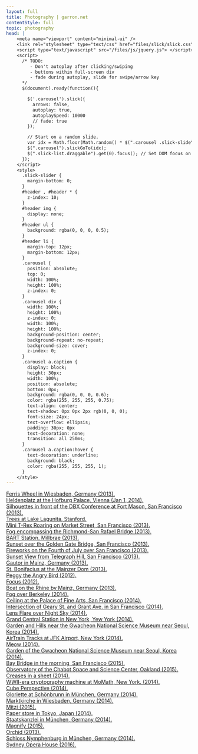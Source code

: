 ```yaml
---
layout: full
title: Photography | garron.net
contentStyle: full
topic: photography
head: |
    <meta name="viewport" content="minimal-ui" />
    <link rel="stylesheet" type="text/css" href="files/slick/slick.css"/>
    <script type="text/javascript" src="/files/js/jquery.js"> </script>
    <script>
      /* TODO:
         - Don't autoplay after clicking/swiping
         - buttons within full-screen div
         - fade during autoplay, slide for swipe/arrow key
      */
      $(document).ready(function(){

        $('.carousel').slick({
          arrows: false,
          autoplay: true,
          autoplaySpeed: 10000
          // fade: true
        });

        // Start on a random slide.
        var idx = Math.floor(Math.random() * $(".carousel .slick-slide").length);
        $(".carousel").slickGoTo(idx);
        $(".slick-list.draggable").get(0).focus(); // Set DOM focus on the element so that we can use the keyboard immediately.
      });
    </script>
    <style>
      .slick-slider {
        margin-bottom: 0;
      }
      #header , #header * {
        z-index: 10;
      }
      #header img {
        display: none;
      }
      #header ul {
        background: rgba(0, 0, 0, 0.5);
      }
      #header li {
        margin-top: 12px;
        margin-bottom: 12px;
      }
      .carousel {
        position: absolute;
        top: 0;
        width: 100%;
        height: 100%;
        z-index: 0;
      }
      .carousel div {
        width: 100%;
        height: 100%;
        z-index: 0;
        width: 100%;
        height: 100%;
        background-position: center;
        background-repeat: no-repeat;
        background-size: cover;
        z-index: 0;
      }
      .carousel a.caption {
        display: block;
        height: 30px;
        width: 100%;
        position: absolute;
        bottom: 0px;
        background: rgba(0, 0, 0, 0.6);
        color: rgba(255, 255, 255, 0.75);
        text-align: center;
        text-shadow: 0px 0px 2px rgb(0, 0, 0);
        font-size: 24px;
        text-overflow: ellipsis;
        padding: 30px; 0px
        text-decoration: none;
        transition: all 250ms;
      }
      .carousel a.caption:hover {
        text-decoration: underline;
        background: black;
        color: rgba(255, 255, 255, 1);
      }
    </style>
---
```


<div class="carousel" tabindex="0">
  <div style="background-position: 50% 52%; background-image: url('2560px-40/DSC00151.jpg')">
    <a class="caption" href="high-res/DSC00151.jpg">Ferris Wheel in Wiesbaden, Germany (2013).</a></div>
  <div style="background-position: 42% 10%;background-image: url('2560px-40/DSC00482.jpg')">
    <a class="caption" href="high-res/DSC00482.jpg">Heldenplatz at the Hofburg Palace, Vienna (Jan 1, 2014).</a></div>
  <div style="background-position: 50% 47%; background-image: url('2560px-40/DSC08938.jpg')">
    <a class="caption" href="high-res/DSC08938.jpg">Silhouettes in front of the DBX Conference at Fort Mason, San Francisco (2013).</a></div>
  <div style="background-position: 50% 50%; background-image: url('2560px-40/DSC08963.jpg')">
    <a class="caption" href="high-res/DSC08963.jpg">Trees at Lake Lagunita, Stanford.</a></div>
  <div style="background-position: 50% 15%; background-image: url('2560px-40/DSC08994.jpg')">
    <a class="caption" href="high-res/DSC08994.jpg">Mini T-Rex Roaring on Market Street, San Francisco (2013).</a></div>
  <div style="background-position: 65% 85%; background-image: url('2560px-40/DSC09136.jpg')">
    <a class="caption" href="high-res/DSC09136.jpg">Fog encompassing the Richmond-San Rafael Bridge (2013).</a></div>
  <div style="background-position: 50% 75%; background-image: url('2560px-40/DSC09275.jpg')">
    <a class="caption" href="high-res/DSC09275.jpg">BART Station, Millbrae (2013).</a></div>
  <div style="background-position: 50% 60%; background-image: url('2560px-40/DSC09627.jpg')">
    <a class="caption" href="high-res/DSC09627.jpg">Sunset over the Golden Gate Bridge, San Francisco (2013).</a></div>
  <div style="background-position: 30% 25%; background-image: url('2560px-40/DSC09838.jpg')">
    <a class="caption" href="high-res/DSC09838.jpg">Fireworks on the Fourth of July over San Francisco (2013).</a></div>
  <div style="background-position: 50% 70%; background-image: url('2560px-40/IMG_0971.jpg')">
    <a class="caption" href="high-res/IMG_0971.jpg">Sunset View from Telegraph Hill, San Francisco (2013).</a></div>
  <div style="background-position: 50% 50%; background-image: url('2560px-40/IMG_1896_899_900_tonemapped.jpg')">
    <a class="caption" href="high-res/IMG_1896_899_900_tonemapped.jpg">Gautor in Mainz, Germany (2013).</a></div>
  <div style="background-position: 50% 30%; background-image: url('2560px-40/IMG_2348.jpg')">
    <a class="caption" href="high-res/IMG_2348.jpg">St. Bonifacius at the Mainzer Dom (2013).</a></div>
  <div style="background-position: 40% 50%; background-image: url('2560px-40/IMG_6271.jpg')">
    <a class="caption" href="high-res/IMG_6271.jpg">Peggy the Angry Bird (2012).</a></div>
  <div style="background-position: 50% 50%; background-image: url('2560px-40/focus.jpg')">
    <a class="caption" href="high-res/focus.jpg">Focus (2012).</a></div>
  <div style="background-position: 50% 80%; background-image: url('2560px-40/IMG_9818_19_20_21_22_23_24_tonemapped_fused.jpg')">
    <a class="caption" href="high-res/IMG_9818_19_20_21_22_23_24_tonemapped_fused.jpg">Boat on the Rhine by Mainz, Germany (2013).</a></div>
  <div style="background-position: 50% 40%; background-image: url('2560px-40/Berkeley Hills.jpg')">
    <a class="caption" href="high-res/Berkeley Hills.jpg">Fog over Berkeley (2014).</a></div>
  <div style="background-position: 50% 50%; background-image: url('2560px-40/DSC01484.jpg')">
    <a class="caption" href="high-res/DSC01484.jpg">Ceiling at the Palace of Fine Arts, San Francisco (2014).</a></div>
  <div style="background-position: 50% 75%; background-image: url('2560px-40/IMG_7264.jpg')">
    <a class="caption" href="high-res/IMG_7264.jpg">Intersection of Geary St. and Grant Ave. in San Francisco (2014).</a></div>
  <div style="background-position: 50% 0%; background-image: url('2560px-40/IMG_9740.jpg')">
    <a class="caption" href="high-res/IMG_9740.jpg">Lens Flare over Night Sky (2014).</a></div>
  <div style="background-position: 43% 50%; background-image: url('2560px-40/DSC02149.jpg')">
    <a class="caption" href="high-res/DSC02149.jpg">Grand Central Station in New York, Yew York (2014).</a></div>
  <div style="background-position: 50% 50%; background-image: url('2560px-40/DSC04124_5_6_7_8_tonemapped.jpg')">
    <a class="caption" href="high-res/DSC04124_5_6_7_8_tonemapped.jpg">Garden and Hills near the Gwacheon National Science Museum near Seoul, Korea (2014).</a></div>
  <div style="background-position: 50% 30%; background-image: url('2560px-40/DSC02112.jpg')">
    <a class="caption" href="high-res/DSC02112.jpg">AirTrain Tracks at JFK Airport, New York (2014).</a></div>
  <div style="background-position: 35% 60%; background-image: url('2560px-40/IMG_7606.jpg')">
    <a class="caption" href="high-res/IMG_7606.jpg">Meow (2014).</a></div>
  <div style="background-position: 80% 65%; background-image: url('2560px-40/DSC04024.jpg')">
    <a class="caption" href="high-res/DSC04024.jpg">Garden of the Gwacheon National Science Museum near Seoul, Korea (2014).</a></div>
  <div style="background-position: 60% 45%; background-image: url('2560px-40/bay-bridge.jpg')">
    <a class="caption" href="high-res/bay-bridge.jpg">Bay Bridge in the morning, San Francisco (2015).</a></div>
  <div style="background-position: 53% 50%; background-image: url('2560px-40/chabot.jpg')">
    <a class="caption" href="high-res/chabot.jpg">Observatory of the Chabot Space and Science Center, Oakland (2015).</a></div>
  <div style="background-position: 50% 50%; background-image: url('2560px-40/creases.jpg')">
    <a class="caption" href="high-res/creases.jpg">Creases in a sheet (2014).</a></div>
  <div style="background-position: 65% 50%; background-image: url('2560px-40/crypto-machine.jpg')">
    <a class="caption" href="high-res/crypto-machine.jpg">WWII-era cryptography machine at MoMath, New York. (2014).</a></div>
  <div style="background-position: 50% 60%; background-image: url('2560px-40/cube-perspective.jpg');">
    <a class="caption" href="high-res/cube-perspective.jpg">Cube Perspective (2014).</a></div>
  <div style="background-position: 50% 50%; background-image: url('2560px-40/gloriette.jpg')">
    <a class="caption" href="high-res/gloriette.jpg">Gloriette at Schönbrunn in München, Germany (2014).</a></div>
  <div style="background-position: 50% 50%; background-image: url('2560px-40/marktkirche.jpg')">
    <a class="caption" href="high-res/marktkirche.jpg">Marktkirche in Wiesbaden, Germany (2014).</a></div>
  <div style="background-position: 50% 25%; background-image: url('2560px-40/mitzi.jpg');">
    <a class="caption" href="high-res/mitzi.jpg">Mitzi (2015).</a></div>
  <div style="background-position: bottom; background-image: url('2560px-40/paper-store.jpg');">
    <a class="caption" href="high-res/paper-store.jpg">Paper store in Tokyo, Japan (2014).</a></div>
  <div style="background-position: 50% 50%; background-image: url('2560px-40/staatskanzlei.jpg')">
    <a class="caption" href="high-res/staatskanzlei.jpg">Staatskanzlei in München, Germany (2014).</a></div>
  <div style="background-position: 50% 50%; background-image: url('2560px-40/magnify.jpg')">
    <a class="caption" href="high-res/magnify.jpg">Magnify (2015).</a></div>
  <div style="background-position: 62% 47%; background-image: url('2560px-40/orchid.jpg')">
    <a class="caption" href="high-res/orchid.jpg">Orchid (2013).</a></div>
  <div style="background-position: 50% 50%; background-image: url('2560px-40/nymphenburg.jpg')">
    <a class="caption" href="high-res/nymphenburg.jpg">Schloss Nymphenburg in München, Germany (2014).</a></div>
  <div style="background-position: 53% 50%; background-image: url('2560px-40/sydney-opera-house.jpg')">
    <a class="caption" href="high-res/sydney-opera-house.jpg">Sydney Opera House (2016).</a></div>
</div>

<script type="text/javascript" src="files/slick/slick.js"> </script>
